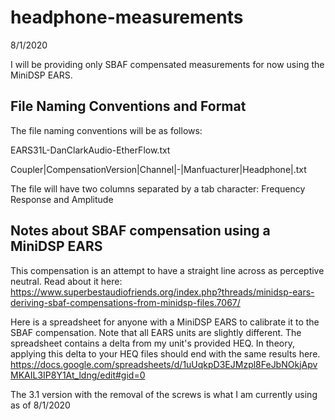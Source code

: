 # headphone-measurements

8/1/2020

I will be providing only SBAF compensated measurements for now using the MiniDSP EARS.


## File Naming Conventions and Format

The file naming conventions will be as follows:

EARS31L-DanClarkAudio-EtherFlow.txt

Coupler|CompensationVersion|Channel|-|Manfuacturer|Headphone|.txt

The file will have two columns separated by a tab character:
Frequency Response and Amplitude


## Notes about SBAF compensation using a MiniDSP EARS

This compensation is an attempt to have a straight line across as perceptive neutral. Read about it here:
https://www.superbestaudiofriends.org/index.php?threads/minidsp-ears-deriving-sbaf-compensations-from-minidsp-files.7067/

Here is a spreadsheet for anyone with a MiniDSP EARS to calibrate it to the SBAF compensation. 
Note that all EARS units are slightly different. The spreadsheet contains a delta from my unit's provided HEQ.
In theory, applying this delta to your HEQ files should end with the same results here.
https://docs.google.com/spreadsheets/d/1uUqkpD3EJMzpl8FeJbNOkjApvMKAIL3IP8Y1At_ldng/edit#gid=0

The 3.1 version with the removal of the screws is what I am currently using as of 8/1/2020
